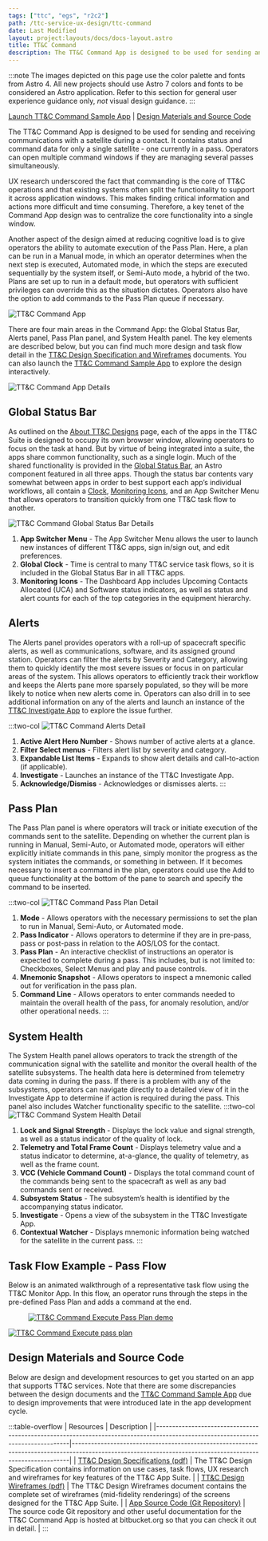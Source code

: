```yaml
---
tags: ["ttc", "egs", "r2c2"]
path: /ttc-service-ux-design/ttc-command
date: Last Modified
layout: project:layouts/docs/docs-layout.astro
title: TT&C Command
description: The TT&C Command App is designed to be used for sending and receiving communications with a satellite during a contact.
---
```


:::note
The images depicted on this page use the color palette and fonts from Astro 4. All new projects should use Astro 7 colors and fonts to be considered an Astro application. Refer to this section for general user experience guidance only, _not_ visual design guidance.
:::

[Launch TT&C Command Sample App](https://ttc-command.astrouxds.com/) | [Design Materials and Source Code](/ttc-service-ux-design/ttc-command/#design-materials-and-source-code)

The TT&C Command App is designed to be used for sending and receiving communications with a satellite during a contact. It contains status and command data for only a single satellite - one currently in a pass. Operators can open multiple command windows if they are managing several passes simultaneously.

UX research underscored the fact that commanding is the core of TT&C operations and that existing systems often split the functionality to support it across application windows. This makes finding critical information and actions more difficult and time consuming. Therefore, a key tenet of the Command App design was to centralize the core functionality into a single window.

Another aspect of the design aimed at reducing cognitive load is to give operators the ability to automate execution of the Pass Plan. Here, a plan can be run in a Manual mode, in which an operator determines when the next step is executed, Automated mode, in which the steps are executed sequentially by the system itself, or Semi-Auto mode, a hybrid of the two. Plans are set up to run in a default mode, but operators with sufficient privileges can override this as the situation dictates. Operators also have the option to add commands to the Pass Plan queue if necessary.

![TT&C Command App](/img/service-specific-ux-design/ttc-command/ttc-command-app.webp)

There are four main areas in the Command App: the Global Status Bar, Alerts panel, Pass Plan panel, and System Health panel. The key elements are described below, but you can find much more design and task flow detail in the [TT&C Design Specification and Wireframes](/ttc-service-ux-design/ttc-command/#design-materials-and-source-code) documents. You can also launch the [TT&C Command Sample App](https://ttc-command.astrouxds.com/) to explore the design interactively.

![TT&C Command App Details](/img/service-specific-ux-design/ttc-command/ttc-command-app-details.webp)

## Global Status Bar

As outlined on the [About TT&C Designs](/ttc-service-ux-design/about-the-ttc-designs) page, each of the apps in the TT&C Suite is designed to occupy its own browser window, allowing operators to focus on the task at hand. But by virtue of being integrated into a suite, the apps share common functionality, such as a single login. Much of the shared functionality is provided in the [Global Status Bar](/components/global-status-bar), an Astro component featured in all three apps. Though the status bar contents vary somewhat between apps in order to best support each app’s individual workflows, all contain a [Clock](/components/clock), [Monitoring Icons](/components/icons-and-symbols), and an App Switcher Menu that allows operators to transition quickly from one TT&C task flow to another.

![TT&C Command Global Status Bar Details](/img/service-specific-ux-design/ttc-command/ttc-command-global-status-bar-details.webp)

1. **App Switcher Menu** - The App Switcher Menu allows the user to launch new instances of different TT&C apps, sign in/sign out, and edit preferences.
2. **Global Clock** - Time is central to many TT&C service task flows, so it is included in the Global Status Bar in all TT&C apps.
3. **Monitoring Icons** - The Dashboard App includes Upcoming Contacts Allocated (UCA) and Software status indicators, as well as status and alert counts for each of the top categories in the equipment hierarchy.

## Alerts

The Alerts panel provides operators with a roll-up of spacecraft specific alerts, as well as communications, software, and its assigned ground station. Operators can filter the alerts by Severity and Category, allowing them to quickly identify the most severe issues or focus in on particular areas of the system. This allows operators to efficiently track their workflow and keeps the Alerts pane more sparsely populated, so they will be more likely to notice when new alerts come in. Operators can also drill in to see additional information on any of the alerts and launch an instance of the [TT&C Investigate App](/ttc-service-ux-design/ttc-investigate) to explore the issue further.

:::two-col
![TT&C Command Alerts Detail](/img/service-specific-ux-design/ttc-command/ttc-monitor-alerts-details.webp)

1. **Active Alert Hero Number** - Shows number of active alerts at a glance.
2. **Filter Select menus** - Filters alert list by severity and category.
3. **Expandable List Items** - Expands to show alert details and call-to-action (if applicable).
4. **Investigate** - Launches an instance of the TT&C Investigate App.
5. **Acknowledge/Dismiss** - Acknowledges or dismisses alerts.
   :::

## Pass Plan

The Pass Plan panel is where operators will track or initiate execution of the commands sent to the satellite. Depending on whether the current plan is running in Manual, Semi-Auto, or Automated mode, operators will either explicitly initiate commands in this pane, simply monitor the progress as the system initiates the commands, or something in between. If it becomes necessary to insert a command in the plan, operators could use the Add to queue functionality at the bottom of the pane to search and specify the command to be inserted.

:::two-col
![TT&C Command Pass Plan Detail](/img/service-specific-ux-design/ttc-command/ttc-command-pass-plan-details.webp)

1. **Mode** - Allows operators with the necessary permissions to set the plan to run in Manual, Semi-Auto, or Automated mode.
2. **Pass Indicator** - Allows operators to determine if they are in pre-pass, pass or post-pass in relation to the AOS/LOS for the contact.
3. **Pass Plan** - An interactive checklist of instructions an operator is expected to complete during a pass. This includes, but is not limited to: Checkboxes, Select Menus and play and pause controls.
4. **Mnemonic Snapshot** - Allows operators to inspect a mnemonic called out for verification in the pass plan.
5. **Command Line** - Allows operators to enter commands needed to maintain the overall health of the pass, for anomaly resolution, and/or other operational needs.
   :::

## System Health

The System Health panel allows operators to track the strength of the communication signal with the satellite and monitor the overall health of the satellite subsystems. The health data here is determined from telemetry data coming in during the pass. If there is a problem with any of the subsystems, operators can navigate directly to a detailed view of it in the Investigate App to determine if action is required during the pass. This panel also includes Watcher functionality specific to the satellite.
:::two-col
![TT&C Command System Health Detail](/img/service-specific-ux-design/ttc-command/ttc-command-system-health-details.webp)

1. **Lock and Signal Strength** - Displays the lock value and signal strength, as well as a status indicator of the quality of lock.
2. **Telemetry and Total Frame Count** - Displays telemetry value and a status indicator to determine, at-a-glance, the quality of telemetry, as well as the frame count.
3. **VCC (Vehicle Command Count)** - Displays the total command count of the commands being sent to the spacecraft as well as any bad commands sent or received.
4. **Subsystem Status** - The subsystem’s health is identified by the accompanying status indicator.
5. **Investigate** - Opens a view of the subsystem in the TT&C Investigate App.
6. **Contextual Watcher** - Displays mnemonic information being watched for the satellite in the current pass.
   :::

## Task Flow Example - Pass Flow

Below is an animated walkthrough of a representative task flow using the TT&C Monitor App. In this flow, an operator runs through the steps in the pre-defined Pass Plan and adds a command at the end.

<div markdown="1">
 <figure markdown="1" >
  <a href="#demo" class="demo" name="close">
   <span class="icon-play"></span>
   <img src="/img/service-specific-ux-design/ttc-command/ttc-command-execute-pass-plan-placeholder.png"
   alt="TT&C Command Execute Pass Plan demo" />
  </a>
 </figure>
 <a href="#close" class="lightbox" id="demo">
  <img src="/img/service-specific-ux-design/ttc-command/ttc-command-execute-pass-plan.gif" alt="TT&C Command Execute pass plan" />
 </a>
</div>

## Design Materials and Source Code

Below are design and development resources to get you started on an app that supports TT&C services. Note that there are some discrepancies between the design documents and the [TT&C Command Sample App](https://ttc-command.astrouxds.com/) due to design improvements that were introduced late in the app development cycle.

:::table-overflow
| Resources                                                                                                                       | Description                                                                                                                                               |
|---------------------------------------------------------------------------------------------------------------------------------|-----------------------------------------------------------------------------------------------------------------------------------------------------------|
| [TT&C Design Specifications (pdf)](https://s3-us-west-2.amazonaws.com/com.rocketcom.astrouxds/downloads/ttc-specifications.pdf) | The TT&C Design Specification contains information on use cases, task flows, UX research and wireframes for key features of the TT&C App Suite.           |
| [TT&C Design Wireframes (pdf)](https://s3-us-west-2.amazonaws.com/com.rocketcom.astrouxds/downloads/ttc-wireframes.pdf)         | The TT&C Design Wireframes document contains the complete set of wireframes (mid-fidelity renderings) of the screens designed for the TT&C App Suite.     |
| [App Source Code (Git Repository)](https://bitbucket.org/rocketcom/tt-c-command/src/master/)                                    | The source code Git repository and other useful documentation for the TT&C Command App is hosted at bitbucket.org so that you can check it out in detail. |
:::
